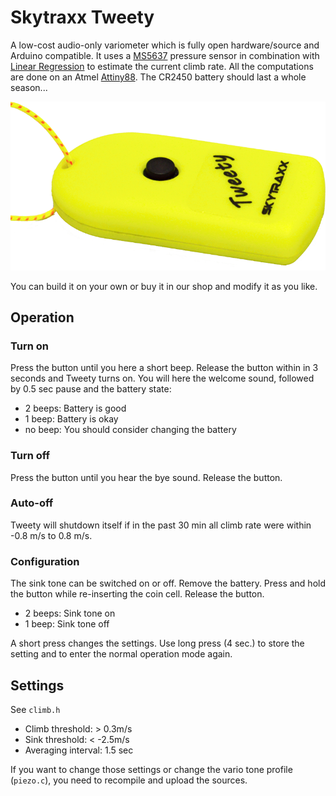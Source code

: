 # Skytraxx Tweety
A low-cost audio-only variometer which is fully open hardware/source and Arduino compatible.
It uses a [MS5637](http://www.mouser.com/new/measurement-specialties/measurement-specialties-ms5637/) pressure sensor in combination with [Linear Regression](https://en.wikipedia.org/wiki/Linear_regression) to estimate the current climb rate. All the computations are done on an Atmel [Attiny88](http://www.atmel.com/devices/ATTINY88.aspx). The CR2450 battery should last a whole season...

![Tweety](https://github.com/3s1d/tweety/raw/master/doc/tweety.png)

You can build it on your own or buy it in our shop and modify it as you like.

## Operation

### Turn on
Press the button until you here a short beep. Release the button within in 3 seconds and Tweety turns on. You will here the welcome sound, followed by 0.5 sec pause and the battery state:
- 2 beeps: Battery is good
- 1 beep: Battery is okay
- no beep: You should consider changing the battery

### Turn off
Press the button until you hear the bye sound. Release the button.

### Auto-off
Tweety will shutdown itself if in the past 30 min all climb rate were within -0.8 m/s to 0.8 m/s.

### Configuration
The sink tone can be switched on or off.
Remove the battery. Press and hold the button while re-inserting the coin cell. Release the button. 
- 2 beeps: Sink tone on
- 1 beep: Sink tone off

A short press changes the settings. Use long press (4 sec.) to store the setting and to enter the normal operation mode again.

## Settings
See `climb.h`
- Climb threshold: > 0.3m/s
- Sink threshold: < -2.5m/s
- Averaging interval: 1.5 sec

If you want to change those settings or change the vario tone profile (`piezo.c`), you need to recompile and upload the sources.

